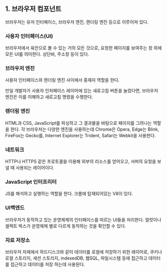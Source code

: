 ## 1. 브라우저 컴포넌트

브라우저는 유저 인터페이스, 브라우저 엔진, 렌더링 엔진 등으로 이루어져 있다.


### 사용자 인터페이스(UI)

브라우저에서 육안으로 볼 수 있는 거의 모든 것으로, 요청한 페이지를 보여주는 창 외에 모든 UI를 의미한다. 상단바, 주소창 등이 있다.

### 브라우저 엔진

사용자 인터페이스와 렌더링 엔진 사이에서 중재자 역할을 한다.

만일 개발자가 사용자 인처페이스 레이어에 있는 새로고침 버튼을 눌렀다면, 브라우저 엔진은 이를 이해하고 새로고침 명령을 수행한다.

### 렌더링 엔진

HTML과 CSS, JavaScript를 파싱하고 그 결과물을 바탕으로 페이지를 그려나는 역할을 한다. 각 브라우저는 다양한 엔진을 사용하는데 Chrome은 Opera, Edge는 Blink, FireFox는 Gecko를, Internet Explorer는 Trident, Safari는 Webkit을 사용한다.

### 네트워크

HTTP나 HTTPS 같은 프로토콜을 이용해 외부의 리소스를 얻어오고, 서버의 요청을 보낼 때 사용되는 레이어이다.

### JavaScript 인터프리터

JS를 해석하고 실행하는 역할을 한다. 크롬에 탑재되어있는 V8이 있다.

### UI백엔드

브라우저가 동작하고 있는 운영체제의 인터페이스를 따르는 UI들을 처리한다. 얼럿이나 셀렉트 박스가 운영체제 별로 다르게 동작하는 것을 확인할 수 있다.

### 자료 저장소

브라우저 자체에서 하드디스크와 같이 데이터를 로컬에 저장하기 위한 레이어로, 쿠키나 로컬 스토리지, 세션 스토리지, indexedDB, 웹SQL, 파일시스템 등에 접근하고 데이터를 접근하고 데이터를 저장 하는데 사용된다.
